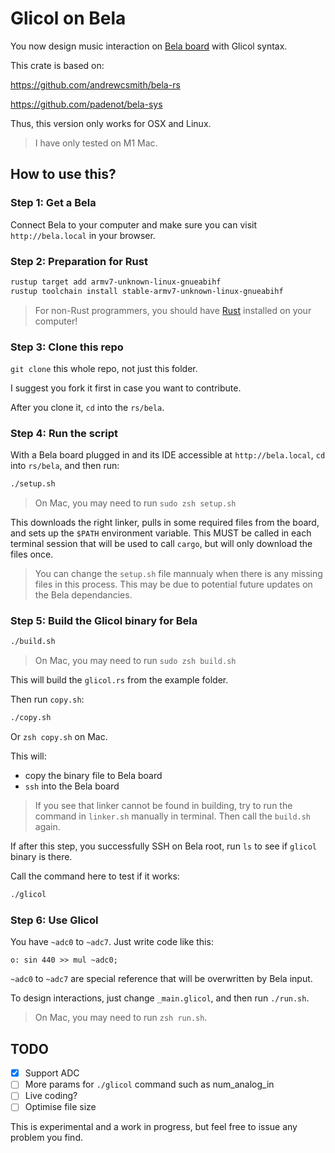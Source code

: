 # Glicol on Bela

You now design music interaction on [Bela board](https://bela.io) with Glicol syntax.

This crate is based on:

https://github.com/andrewcsmith/bela-rs

https://github.com/padenot/bela-sys

Thus, this version only works for OSX and Linux.
> I have only tested on M1 Mac.

## How to use this?

### Step 1: Get a Bela

Connect Bela to your computer and make sure you can visit `http://bela.local` in your browser.

### Step 2: Preparation for Rust

```sh
rustup target add armv7-unknown-linux-gnueabihf
rustup toolchain install stable-armv7-unknown-linux-gnueabihf
```
> For non-Rust programmers, you should have [Rust](https://www.rust-lang.org/) installed on your computer!

### Step 3: Clone this repo

`git clone` this whole repo, not just this folder.

I suggest you fork it first in case you want to contribute.

After you clone it, `cd` into the `rs/bela`.

### Step 4: Run the script

With a Bela board plugged in and its IDE accessible at `http://bela.local`, `cd` into `rs/bela`, and then run:

```sh
./setup.sh
```

> On Mac, you may need to run `sudo zsh setup.sh`

This downloads the right linker, pulls in some required files from the board,
and sets up the `$PATH` environment variable. This MUST be called in each
terminal session that will be used to call `cargo`, but will only download the
files once.

> You can change the `setup.sh` file mannualy when there is any missing files in this process. This may be due to potential future updates on the Bela dependancies.

### Step 5: Build the Glicol binary for Bela

```sh
./build.sh
```
> On Mac, you may need to run `sudo zsh build.sh`

This will build the `glicol.rs` from the example folder.

Then run `copy.sh`:
```sh
./copy.sh
```
Or `zsh copy.sh` on Mac.

This will:
- copy the binary file to Bela board
- `ssh` into the Bela board

> If you see that linker cannot be found in building, try to run the command in `linker.sh` manually in terminal. Then call the `build.sh` again.

If after this step, you successfully SSH on Bela root, run `ls` to see if `glicol` binary is there.

Call the command here to test if it works:

```sh
./glicol
```

### Step 6: Use Glicol

You have `~adc0` to `~adc7`. Just write code like this:

```
o: sin 440 >> mul ~adc0;
```

`~adc0` to `~adc7` are special reference that will be overwritten by Bela input.

To design interactions, just change `_main.glicol`, and then run `./run.sh`.

> On Mac, you may need to run `zsh run.sh`.

## TODO

- [x] Support ADC
- [ ] More params for `./glicol` command such as num_analog_in 
- [ ] Live coding?
- [ ] Optimise file size

This is experimental and a work in progress, but feel free to issue any problem you find.